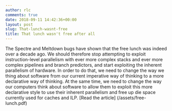 ```yaml
---
author: rlc
comments: true
date: 2018-09-11 14:42:36+00:00
layout: post
slug: That-lunch-wasnt-free
title: That lunch wasn't free after all
---
```

The Spectre and Meltdown bugs have shown that the free lunch was indeed over a decade ago. We should therefore stop attempting to exploit instruction-level parallelism with ever more complex stacks and ever more complex pipelines and branch predictors, and start exploiting the inherent parallelism of hardware. In order to do that, we need to change the way we thing about software from our current imperative way of thinking to a more declarative way of thinking. At the same time, we need to change the way our computers think about software to allow them to exploit this more declarative style to use their inherent parallelism and free up die space currently used for caches and ILP.
[Read the article] (/assets/free-lunch.pdf)
